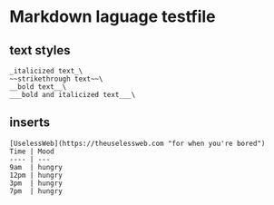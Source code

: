 Markdown laguage testfile
=========
text styles
----------
	_italicized text_\
	~~strikethrough text~~\
	__bold text__\
	___bold and italicized text___\
## inserts ##
	[UselessWeb](https://theuselessweb.com "for when you're bored")
	Time | Mood
	---- | ---
	9am  | hungry
	12pm | hungry
	3pm  | hungry
	7pm  | hungry

